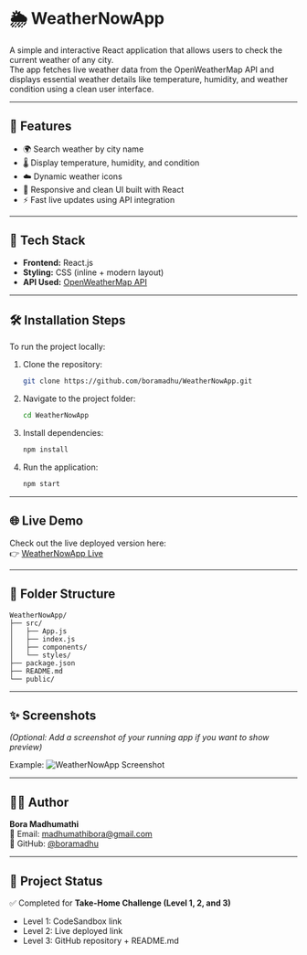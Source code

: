 # 🌦️ WeatherNowApp

A simple and interactive React application that allows users to check the current weather of any city.  
The app fetches live weather data from the OpenWeatherMap API and displays essential weather details like temperature, humidity, and weather condition using a clean user interface.

---

## 🚀 Features

- 🌍 Search weather by city name  
- 🌡️ Display temperature, humidity, and condition  
- ☁️ Dynamic weather icons  
- 📱 Responsive and clean UI built with React  
- ⚡ Fast live updates using API integration  

---

## 🧠 Tech Stack

- **Frontend:** React.js  
- **Styling:** CSS (inline + modern layout)  
- **API Used:** [OpenWeatherMap API](https://openweathermap.org/api)  

---

## 🛠️ Installation Steps

To run the project locally:

1. Clone the repository:
   ```bash
   git clone https://github.com/boramadhu/WeatherNowApp.git
   ```
2. Navigate to the project folder:
   ```bash
   cd WeatherNowApp
   ```
3. Install dependencies:
   ```bash
   npm install
   ```
4. Run the application:
   ```bash
   npm start
   ```

---

## 🌐 Live Demo

Check out the live deployed version here:  
👉 [WeatherNowApp Live](https://zqm2v9.csb.app/)

---

## 📁 Folder Structure

```
WeatherNowApp/
├── src/
│   ├── App.js
│   ├── index.js
│   ├── components/
│   └── styles/
├── package.json
├── README.md
└── public/
```

---

## ✨ Screenshots

*(Optional: Add a screenshot of your running app if you want to show preview)*

Example:
![WeatherNowApp Screenshot](https://via.placeholder.com/800x400?text=WeatherNowApp+Preview)

---

## 👩‍💻 Author

**Bora Madhumathi**  
📧 Email: [madhumathibora@gmail.com](mailto:madhumathibora@gmail.com)  
🔗 GitHub: [@boramadhu](https://github.com/boramadhu)  

---

## 🏁 Project Status

✅ Completed for **Take-Home Challenge (Level 1, 2, and 3)**  
- Level 1: CodeSandbox link  
- Level 2: Live deployed link  
- Level 3: GitHub repository + README.md  
